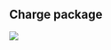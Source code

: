 ## Charge package
![](https://www.plantuml.com/plantuml/png/XLDDYzj03BtxLuWS2nFeDPII4kYjfJG_m2WJnHbYpuGPUPVzo7zVZyb4TY9sRzPxqjEJv5adniXzrrPdj2Ti23P7Z0szLG2snPJWbsNtvFZbFtME6RqbXRBapWov202xq7jUmQ4Do0DokUN_eMv7CHtTMSHKSfIhRjIMaILn4sa8zyAIb-0VkXoC5V3ZtHX9du2bHf2nK3gAlxeUlYdXTJYF7QqWSNI-cSts-Gu0TkXFDLgRyJeyUueJ6G0ty3C0UmxHlIAxu6SDAz3SVJFc9vJ5mSDbT5PqSe8YMy7qBAgMy5-hASO6t-MycgrCBxulbtyNmcgj5JLXLJtbVxjKjqTGciaps3hVj5Jmd3j7Ygo9hZco2Seq8YzSunB7ySWWlLGQSa-LAPrDU5YINX2CQUd0zpDDxE5-S6qteO-9nDSSptwq9MVvkrIH_esTQsMjrtYGUZncbYdyclo-xzeF)
